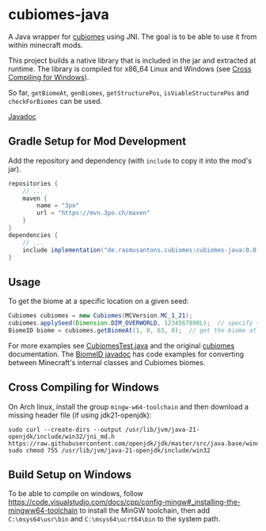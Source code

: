 # cubiomes-java
A Java wrapper for [cubiomes](https://github.com/Cubitect/cubiomes/) using JNI.
The goal is to be able to use it from within minecraft mods.

This project builds a native library that is included in the jar and extracted at runtime.
The library is compiled for x86_64 Linux and Windows (see [Cross Compiling for Windows](#cross-compiling-for-windows)).

So far, `getBiomeAt`, `genBiomes`, `getStructurePos`, `isViableStructurePos` and `checkForBiomes` can be used.

[Javadoc](https://3po.ch/cubiomes-java)

## Gradle Setup for Mod Development
Add the repository and dependency (with `include` to copy it into the mod's jar).
```groovy
repositories {
    // ...
    maven {
        name = "3po"
        url = "https://mvn.3po.ch/maven"
    }
}
dependencies {
    // ...
    include implementation("de.rasmusantons.cubiomes:cubiomes-java:0.0.6")
}
```

## Usage
To get the biome at a specific location on a given seed:
```java
Cubiomes cubiomes = new Cubiomes(MCVersion.MC_1_21);
cubiomes.applySeed(Dimension.DIM_OVERWORLD, 1234567890L);  // specify the dimension and the seed
BiomeID biome = cubiomes.getBiomeAt(1, 0, 63, 0);  // get the biome at (0, 63, 0) with a scale of 1
```

For more examples see [CubiomesTest.java](https://github.com/RasmusAntons/cubiomes-java/blob/main/src/test/java/de/rasmusantons/cubiomes/CubiomesTest.java)
and the original [cubiomes](https://github.com/Cubitect/cubiomes/) documentation.
The [BiomeID javadoc](https://3po.ch/cubiomes-java/de/rasmusantons/cubiomes/BiomeID.html) has code examples for converting between Minecraft's internal classes and Cubiomes biomes. 

## Cross Compiling for Windows
On Arch linux, install the group `mingw-w64-toolchain` and then download a missing header file (if using jdk21-openjdk):
```
sudo curl --create-dirs --output /usr/lib/jvm/java-21-openjdk/include/win32/jni_md.h https://raw.githubusercontent.com/openjdk/jdk/master/src/java.base/windows/native/include/jni_md.h
sudo chmod 755 /usr/lib/jvm/java-21-openjdk/include/win32
```

## Build Setup on Windows
To be able to compile on windows, follow https://code.visualstudio.com/docs/cpp/config-mingw#_installing-the-mingww64-toolchain
to install the MinGW toolchain, then add `C:\msys64\usr\bin` and `C:\msys64\ucrt64\bin` to the system path.

